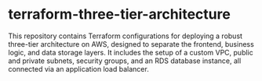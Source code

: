 # terraform-three-tier-architecture
This repository contains Terraform configurations for deploying a robust three-tier architecture on AWS, designed to separate the frontend, business logic, and data storage layers. It includes the setup of a custom VPC, public and private subnets, security groups, and an RDS database instance, all connected via an application load balancer.
